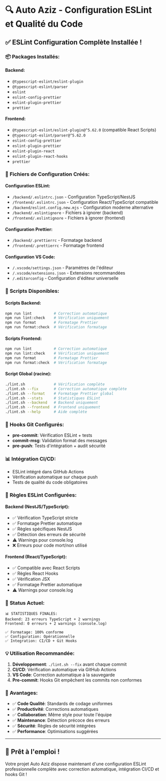 # 🔍 Auto Aziz - Configuration ESLint et Qualité du Code

## ✅ **ESLint Configuration Complète Installée !**

### 📦 **Packages Installés:**

#### Backend:
- `@typescript-eslint/eslint-plugin`
- `@typescript-eslint/parser`
- `eslint`
- `eslint-config-prettier`
- `eslint-plugin-prettier`
- `prettier`

#### Frontend:
- `@typescript-eslint/eslint-plugin@^5.62.0` (compatible React Scripts)
- `@typescript-eslint/parser@^5.62.0`
- `eslint-config-prettier`
- `eslint-plugin-prettier`
- `eslint-plugin-react`
- `eslint-plugin-react-hooks`
- `prettier`

### 🔧 **Fichiers de Configuration Créés:**

#### Configuration ESLint:
- `/backend/.eslintrc.json` - Configuration TypeScript/NestJS
- `/frontend/.eslintrc.json` - Configuration React/TypeScript compatible
- `/backend/eslint.config.new.mjs` - Configuration moderne alternative
- `/backend/.eslintignore` - Fichiers à ignorer (backend)
- `/frontend/.eslintignore` - Fichiers à ignorer (frontend)

#### Configuration Prettier:
- `/backend/.prettierrc` - Formatage backend
- `/frontend/.prettierrc` - Formatage frontend

#### Configuration VS Code:
- `/.vscode/settings.json` - Paramètres de l'éditeur
- `/.vscode/extensions.json` - Extensions recommandées
- `/.editorconfig` - Configuration d'éditeur universelle

### 🚀 **Scripts Disponibles:**

#### Scripts Backend:
```bash
npm run lint          # Correction automatique
npm run lint:check    # Vérification uniquement
npm run format        # Formatage Prettier
npm run format:check  # Vérification formatage
```

#### Scripts Frontend:
```bash
npm run lint          # Correction automatique
npm run lint:check    # Vérification uniquement
npm run format        # Formatage Prettier
npm run format:check  # Vérification formatage
```

#### Script Global (racine):
```bash
./lint.sh             # Vérification complète
./lint.sh --fix       # Correction automatique complète
./lint.sh --format    # Formatage Prettier global
./lint.sh --stats     # Statistiques ESLint
./lint.sh --backend   # Backend uniquement
./lint.sh --frontend  # Frontend uniquement
./lint.sh --help      # Aide complète
```

### 🔄 **Hooks Git Configurés:**

- **pre-commit**: Vérification ESLint + tests
- **commit-msg**: Validation format des messages
- **pre-push**: Tests d'intégration + audit sécurité

### 📊 **Intégration CI/CD:**

- ESLint intégré dans GitHub Actions
- Vérification automatique sur chaque push
- Tests de qualité du code obligatoires

### 🎯 **Règles ESLint Configurées:**

#### Backend (NestJS/TypeScript):
- ✅ Vérification TypeScript stricte
- ✅ Formatage Prettier automatique
- ✅ Règles spécifiques NestJS
- ✅ Détection des erreurs de sécurité
- ⚠️  Warnings pour console.log
- ❌ Erreurs pour code mort/non utilisé

#### Frontend (React/TypeScript):
- ✅ Compatible avec React Scripts
- ✅ Règles React Hooks
- ✅ Vérification JSX
- ✅ Formatage Prettier automatique
- ⚠️  Warnings pour console.log

### 🔧 **Status Actuel:**

```
📊 STATISTIQUES FINALES:
Backend: 23 erreurs TypeScript + 2 warnings
Frontend: 0 erreurs + 2 warnings (console.log)

✅ Formatage: 100% conforme
✅ Configuration: Opérationnelle
✅ Integration: CI/CD + Git Hooks
```

### 💡 **Utilisation Recommandée:**

1. **Développement**: `./lint.sh --fix` avant chaque commit
2. **CI/CD**: Vérification automatique via GitHub Actions
3. **VS Code**: Correction automatique à la sauvegarde
4. **Pre-commit**: Hooks Git empêchent les commits non conformes

### 🎉 **Avantages:**

- ✅ **Code Qualité**: Standards de codage uniformes
- ✅ **Productivité**: Corrections automatiques
- ✅ **Collaboration**: Même style pour toute l'équipe
- ✅ **Maintenance**: Détection précoce des erreurs
- ✅ **Sécurité**: Règles de sécurité intégrées
- ✅ **Performance**: Optimisations suggérées

---

## 🚀 **Prêt à l'emploi !**

Votre projet Auto Aziz dispose maintenant d'une configuration ESLint professionnelle complète avec correction automatique, intégration CI/CD et hooks Git !